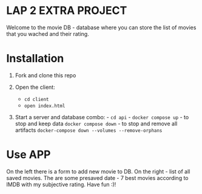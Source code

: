 # LAP 2 EXTRA PROJECT

Welcome to the movie DB  - database where you can store the list of movies that you wached and their rating.

# Installation
1. Fork and clone this repo
2. Open the client:
   - `cd client`
   - `open index.html`
   
3. Start a server and database combo:
       - `cd api`
       - `docker compose up`
       - to stop and keep data `docker compose down`
       - to stop and remove all artifacts `docker-compose down --volumes --remove-orphans`

# Use APP

On the left there is a form to add new movie to DB. On the right - list of all saved movies. The are some presaved date - 7 best movies according to IMDB with my subjective rating. 
Have fun :)!
